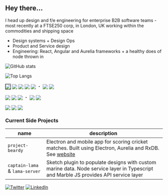 ## Hey there…

I head up design and f/e engineering for enterprise B2B software teams - most recently at a FTSE250 corp, in London, UK working within the commodities and shipping space

* Design systems + Design Ops
* Product and Service design
* Engineering: React, Angular and Aurelia frameworks + a healthy does of node thrown in

![GitHub stats](https://github-readme-stats.vercel.app/api?username=pete-hotchkiss&count_private=true&show_icons=true&hide=stars&custom_title=Activity%20Metrics)

![Top Langs](https://github-readme-stats.vercel.app/api/top-langs/?username=pete-hotchkiss&layout=compact&count_private=true&exclude_repo=gulp-svg2ttf,jedi-count-files,sassdoc-extras,svg2ttf,gulp-sass-external-variables,sassdoc-example,textcomplete.contenteditable,gulp-svgicons2svgfont,textcomplete,gulp-iconfont,gulp-dynamic-name,sassdoc-extras,textcomplete&custom_title=Language%20Spread)


<kbd><img src="https://img.shields.io/badge/html5-%23fafafa.svg?&style=for-the-badge&logo=html5&logoColor=E34F26" valign="middle" border="1"></kbd> <kbd><img src="https://img.shields.io/badge/typescript-%23fafafa.svg?&style=for-the-badge&logo=typescript&logoColor=007ACC" valign="middle"></kbd> <kbd><img src="https://img.shields.io/badge/node.js-%23fafafa.svg?&style=for-the-badge&logo=node.js&logoColor=43853D" valign="middle"></kbd> <kbd><img src="https://img.shields.io/badge/javascript-%23fafafa.svg?&style=for-the-badge&logo=javascript&logoColor=F0C527" valign="middle"></kbd> <kbd><img src="https://img.shields.io/badge/SASS-%23FAFAFA.svg?&style=for-the-badge&logo=SASS&logoColor=hotpink" valign="middle"></kbd> ・ <kbd><img src="https://img.shields.io/badge/electron-%23FAFAFA.svg?&style=for-the-badge&logo=electron&logoColor=47848F" valign="middle"></kbd> <kbd><img src="https://img.shields.io/badge/rxjs-%23FAFAFA.svg?&style=for-the-badge&logo=reactivex&logoColor=B7178C" valign="middle"></kbd>

<kbd><img src="https://img.shields.io/badge/aurelia-%23FAFAFA.svg?&style=for-the-badge&logo=aurelia&logoColor=ED2B88" valign="middle"></kbd> <kbd><img src="https://img.shields.io/badge/react-%23FAFAFA.svg?&style=for-the-badge&logo=react&logoColor=20232a" valign="middle"></kbd> <kbd><img src="https://img.shields.io/badge/angular-%23FAFAFA.svg?&style=for-the-badge&logo=angular&logoColor=DD0031" valign="middle"></kbd> ・ <kbd><img src="https://img.shields.io/badge/-jest-%23FAFAFA?&style=for-the-badge&logo=jest&logoColor=C21325" valign="middle"></kbd> <kbd><img src="https://img.shields.io/badge/-cypress-%23FAFAFA?&style=for-the-badge&logo=cypress&logoColor=058a5e" valign="middle"></kbd>

<kbd><img src="https://img.shields.io/badge/figma-%23FAFAFA.svg?&style=for-the-badge&logo=figma&logoColor=F24E1E" valign="middle"></kbd> <kbd><img src="https://img.shields.io/badge/Sketch-%23FAFAFA.svg?&style=for-the-badge&logo=Sketch&logoColor=CE9D15" valign="middle"></kbd> <kbd><img src="https://img.shields.io/badge/adobe-%23FAFAFA.svg?&style=for-the-badge&logo=adobe&logoColor=FF0000" valign="middle">

### Current Side Projects
|name|description|
|---|---|
|`project-beardy`| Electron and mobile app for scoring cricket matches. Built using Electron, Aurelia and RxDB. See [website](http://projectbeardy.app) |
|`captain-lama` & `lama-server`| Sketch plugin to populate designs with custom marine data. Node service layer in Typescript and Marble JS provides API service layer |

[![Twitter](https://img.shields.io/badge/@petehotchkiss-%231DA1F2.svg?&style=for-the-badge&logo=Twitter&logoColor=white)](https://twitter.com/pete-hotchkiss)
[![LinkedIn](https://img.shields.io/badge/linkedin-%230077B5.svg?&style=for-the-badge&logo=linkedin&logoColor=white)](https://www.linkedin.com/in/petehotchkiss/)
